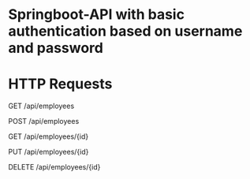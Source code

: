 # Springboot-API with basic authentication based on username and password

# HTTP Requests

GET     /api/employees

POST    /api/employees

GET     /api/employees/{id}

PUT     /api/employees/{id}

DELETE  /api/employees/{id}

#

